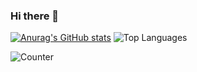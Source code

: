 ### Hi there 👋

<!--
**heyauri/heyauri** is a ✨ _special_ ✨ repository because its `README.md` (this file) appears on your GitHub profile.

Here are some ideas to get you started:

- 🔭 I’m currently working on ...
- 🌱 I’m currently learning ...
- 👯 I’m looking to collaborate on ...
- 🤔 I’m looking for help with ...
- 💬 Ask me about ...
- 📫 How to reach me: ...
- 😄 Pronouns: ...
- ⚡ Fun fact: ...
-->

[![Anurag's GitHub stats](https://github-readme-stats.vercel.app/api?username=heyauri)](https://github-readme-stats.vercel.app/api?username=heyauri&show_icons=true&&line_height=20&theme=tokyonight&layout=compact&hide=contribs,prs&hide_border=true)
![Top Languages](https://github-readme-stats.vercel.app/api/top-langs/?username=heyauri&show_icons=true&theme=tokyonight&layout=compact&hide=html,css&hide_border=true)

![Counter](https://profile-counter.glitch.me/heyauri/count.svg)

